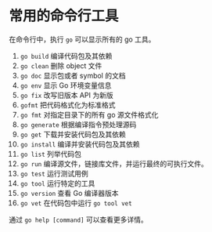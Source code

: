 # 常用的命令行工具

在命令行中，执行 `go` 可以显示所有的 go 工具。

1. `go build` 编译代码包及其依赖
1. `go clean` 删除 object 文件
1. `go doc` 显示包或者 symbol 的文档
1. `go env` 显示 Go 环境变量信息
1. `go fix` 改写旧版本 API 为新版
1. `gofmt` 把代码格式化为标准格式
1. `go fmt` 对指定目录下的所有 go 源文件格式化
1. `go generate` 根据编译指令预处理源码
1. `go get` 下载并安装代码包及其依赖
1. `go install` 编译并安装代码包及其依赖
1. `go list` 列举代码包
1. `go run` 编译源文件，链接库文件，并运行最终的可执行文件。
1. `go test` 运行测试用例
1. `go tool` 运行特定的工具
1. `go version` 查看 Go 编译器版本
1. `go vet` 在代码包中运行 `go tool vet`

通过 `go help [command]` 可以查看更多详情。